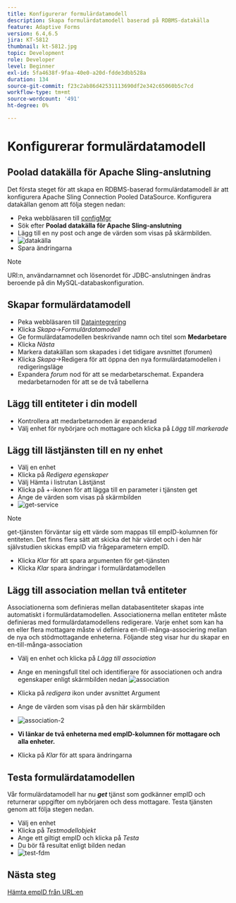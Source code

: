 ```yaml
---
title: Konfigurerar formulärdatamodell
description: Skapa formulärdatamodell baserad på RDBMS-datakälla
feature: Adaptive Forms
version: 6.4,6.5
jira: KT-5812
thumbnail: kt-5812.jpg
topic: Development
role: Developer
level: Beginner
exl-id: 5fa4638f-9faa-40e0-a20d-fdde3dbb528a
duration: 134
source-git-commit: f23c2ab86d42531113690df2e342c65060b5c7cd
workflow-type: tm+mt
source-wordcount: '491'
ht-degree: 0%

---
```


# Konfigurerar formulärdatamodell

## Poolad datakälla för Apache Sling-anslutning

Det första steget för att skapa en RDBMS-baserad formulärdatamodell är att konfigurera Apache Sling Connection Pooled DataSource. Konfigurera datakällan genom att följa stegen nedan:

* Peka webbläsaren till [configMgr](http://localhost:4502/system/console/configMgr)
* Sök efter **Poolad datakälla för Apache Sling-anslutning**
* Lägg till en ny post och ange de värden som visas på skärmbilden.
* ![datakälla](assets/data-source.png)
* Spara ändringarna

>[!NOTE]
>URI:n, användarnamnet och lösenordet för JDBC-anslutningen ändras beroende på din MySQL-databaskonfiguration.


## Skapar formulärdatamodell

* Peka webbläsaren till [Dataintegrering](http://localhost:4502/aem/forms.html/content/dam/formsanddocuments-fdm)
* Klicka _Skapa_->_Formulärdatamodell_
* Ge formulärdatamodellen beskrivande namn och titel som **Medarbetare**
* Klicka _Nästa_
* Markera datakällan som skapades i det tidigare avsnittet (forumen)
* Klicka _Skapa_->Redigera för att öppna den nya formulärdatamodellen i redigeringsläge
* Expandera _forum_ nod för att se medarbetarschemat. Expandera medarbetarnoden för att se de två tabellerna

## Lägg till entiteter i din modell

* Kontrollera att medarbetarnoden är expanderad
* Välj enhet för nybörjare och mottagare och klicka på _Lägg till markerade_

## Lägg till lästjänsten till en ny enhet

* Välj en enhet
* Klicka på _Redigera egenskaper_
* Välj Hämta i listrutan Lästjänst
* Klicka på +-ikonen för att lägga till en parameter i tjänsten get
* Ange de värden som visas på skärmbilden
* ![get-service](assets/get-service.png)
>[!NOTE]
> get-tjänsten förväntar sig ett värde som mappas till empID-kolumnen för entiteten. Det finns flera sätt att skicka det här värdet och i den här självstudien skickas empID via frågeparametern empID.
* Klicka _Klar_ för att spara argumenten för get-tjänsten
* Klicka _Klar_ spara ändringar i formulärdatamodellen

## Lägg till association mellan två entiteter

Associationerna som definieras mellan databasentiteter skapas inte automatiskt i formulärdatamodellen. Associationerna mellan entiteter måste definieras med formulärdatamodellens redigerare. Varje enhet som kan ha en eller flera mottagare måste vi definiera en-till-många-associering mellan de nya och stödmottagande enheterna.
Följande steg visar hur du skapar en en-till-många-association

* Välj en enhet och klicka på _Lägg till association_
* Ange en meningsfull titel och identifierare för associationen och andra egenskaper enligt skärmbilden nedan
  ![association](assets/association-entities-1.png)

* Klicka på _redigera_ ikon under avsnittet Argument

* Ange de värden som visas på den här skärmbilden
* ![association-2](assets/association-entities.png)
* **Vi länkar de två enheterna med empID-kolumnen för mottagare och alla enheter.**
* Klicka på _Klar_ för att spara ändringarna

## Testa formulärdatamodellen

Vår formulärdatamodell har nu **_get_** tjänst som godkänner empID och returnerar uppgifter om nybörjaren och dess mottagare. Testa tjänsten genom att följa stegen nedan.

* Välj en enhet
* Klicka på _Testmodellobjekt_
* Ange ett giltigt empID och klicka på _Testa_
* Du bör få resultat enligt bilden nedan
* ![test-fdm](assets/test-form-data-model.png)

## Nästa steg

[Hämta empID från URL:en](./get-request-parameter.md)